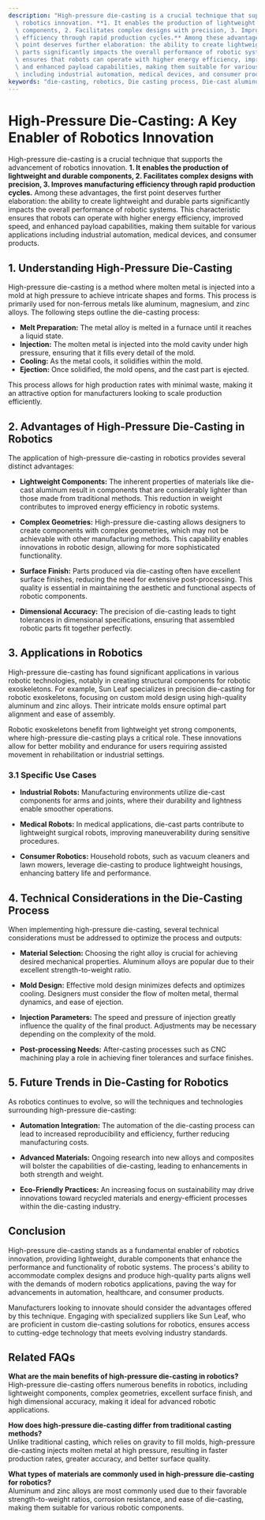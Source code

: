 ```yaml
---
description: "High-pressure die-casting is a crucial technique that supports the advancement of\
  \ robotics innovation. **1. It enables the production of lightweight and durable\
  \ components, 2. Facilitates complex designs with precision, 3. Improves manufacturing\
  \ efficiency through rapid production cycles.** Among these advantages, the first\
  \ point deserves further elaboration: the ability to create lightweight and durable\
  \ parts significantly impacts the overall performance of robotic systems. This characteristic\
  \ ensures that robots can operate with higher energy efficiency, improved speed,\
  \ and enhanced payload capabilities, making them suitable for various applications\
  \ including industrial automation, medical devices, and consumer products."
keywords: "die-casting, robotics, Die casting process, Die-cast aluminum"
---
```

# High-Pressure Die-Casting: A Key Enabler of Robotics Innovation

High-pressure die-casting is a crucial technique that supports the advancement of robotics innovation. **1. It enables the production of lightweight and durable components, 2. Facilitates complex designs with precision, 3. Improves manufacturing efficiency through rapid production cycles.** Among these advantages, the first point deserves further elaboration: the ability to create lightweight and durable parts significantly impacts the overall performance of robotic systems. This characteristic ensures that robots can operate with higher energy efficiency, improved speed, and enhanced payload capabilities, making them suitable for various applications including industrial automation, medical devices, and consumer products.

## **1. Understanding High-Pressure Die-Casting**

High-pressure die-casting is a method where molten metal is injected into a mold at high pressure to achieve intricate shapes and forms. This process is primarily used for non-ferrous metals like aluminum, magnesium, and zinc alloys. The following steps outline the die-casting process:

- **Melt Preparation:** The metal alloy is melted in a furnace until it reaches a liquid state.
- **Injection:** The molten metal is injected into the mold cavity under high pressure, ensuring that it fills every detail of the mold.
- **Cooling:** As the metal cools, it solidifies within the mold.
- **Ejection:** Once solidified, the mold opens, and the cast part is ejected.

This process allows for high production rates with minimal waste, making it an attractive option for manufacturers looking to scale production efficiently.

## **2. Advantages of High-Pressure Die-Casting in Robotics**

The application of high-pressure die-casting in robotics provides several distinct advantages:

- **Lightweight Components:** The inherent properties of materials like die-cast aluminum result in components that are considerably lighter than those made from traditional methods. This reduction in weight contributes to improved energy efficiency in robotic systems.
  
- **Complex Geometries:** High-pressure die-casting allows designers to create components with complex geometries, which may not be achievable with other manufacturing methods. This capability enables innovations in robotic design, allowing for more sophisticated functionality.

- **Surface Finish:** Parts produced via die-casting often have excellent surface finishes, reducing the need for extensive post-processing. This quality is essential in maintaining the aesthetic and functional aspects of robotic components.

- **Dimensional Accuracy:** The precision of die-casting leads to tight tolerances in dimensional specifications, ensuring that assembled robotic parts fit together perfectly.

## **3. Applications in Robotics**

High-pressure die-casting has found significant applications in various robotic technologies, notably in creating structural components for robotic exoskeletons. For example, Sun Leaf specializes in precision die-casting for robotic exoskeletons, focusing on custom mold design using high-quality aluminum and zinc alloys. Their intricate molds ensure optimal part alignment and ease of assembly. 

Robotic exoskeletons benefit from lightweight yet strong components, where high-pressure die-casting plays a critical role. These innovations allow for better mobility and endurance for users requiring assisted movement in rehabilitation or industrial settings.

### **3.1 Specific Use Cases**

- **Industrial Robots:** Manufacturing environments utilize die-cast components for arms and joints, where their durability and lightness enable smoother operations.
  
- **Medical Robots:** In medical applications, die-cast parts contribute to lightweight surgical robots, improving maneuverability during sensitive procedures.

- **Consumer Robotics:** Household robots, such as vacuum cleaners and lawn mowers, leverage die-casting to produce lightweight housings, enhancing battery life and performance.

## **4. Technical Considerations in the Die-Casting Process**

When implementing high-pressure die-casting, several technical considerations must be addressed to optimize the process and outputs:

- **Material Selection:** Choosing the right alloy is crucial for achieving desired mechanical properties. Aluminum alloys are popular due to their excellent strength-to-weight ratio.

- **Mold Design:** Effective mold design minimizes defects and optimizes cooling. Designers must consider the flow of molten metal, thermal dynamics, and ease of ejection.

- **Injection Parameters:** The speed and pressure of injection greatly influence the quality of the final product. Adjustments may be necessary depending on the complexity of the mold.

- **Post-processing Needs:** After-casting processes such as CNC machining play a role in achieving finer tolerances and surface finishes.

## **5. Future Trends in Die-Casting for Robotics**

As robotics continues to evolve, so will the techniques and technologies surrounding high-pressure die-casting:

- **Automation Integration:** The automation of the die-casting process can lead to increased reproducibility and efficiency, further reducing manufacturing costs.
  
- **Advanced Materials:** Ongoing research into new alloys and composites will bolster the capabilities of die-casting, leading to enhancements in both strength and weight.

- **Eco-Friendly Practices:** An increasing focus on sustainability may drive innovations toward recycled materials and energy-efficient processes within the die-casting industry.

## **Conclusion**

High-pressure die-casting stands as a fundamental enabler of robotics innovation, providing lightweight, durable components that enhance the performance and functionality of robotic systems. The process's ability to accommodate complex designs and produce high-quality parts aligns well with the demands of modern robotics applications, paving the way for advancements in automation, healthcare, and consumer products.

Manufacturers looking to innovate should consider the advantages offered by this technique. Engaging with specialized suppliers like Sun Leaf, who are proficient in custom die-casting solutions for robotics, ensures access to cutting-edge technology that meets evolving industry standards.

## Related FAQs

**What are the main benefits of high-pressure die-casting in robotics?**  
High-pressure die-casting offers numerous benefits in robotics, including lightweight components, complex geometries, excellent surface finish, and high dimensional accuracy, making it ideal for advanced robotic applications.

**How does high-pressure die-casting differ from traditional casting methods?**  
Unlike traditional casting, which relies on gravity to fill molds, high-pressure die-casting injects molten metal at high pressure, resulting in faster production rates, greater accuracy, and better surface quality.

**What types of materials are commonly used in high-pressure die-casting for robotics?**  
Aluminum and zinc alloys are most commonly used due to their favorable strength-to-weight ratios, corrosion resistance, and ease of die-casting, making them suitable for various robotic components.
